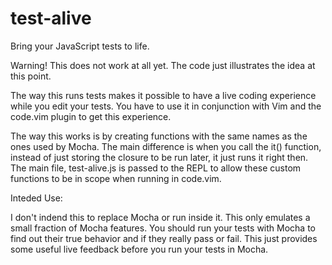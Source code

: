 # test-alive
Bring your JavaScript tests to life.

Warning! This does not work at all yet. The code just illustrates the idea at this point.

The way this runs tests makes it possible to have a live coding experience while you edit your tests. You have to use it in conjunction with Vim and the code.vim plugin to get this experience.

The way this works is by creating functions with the same names as the ones used by Mocha. The main difference is when you call the it() function, instead of just storing the closure to be run later, it just runs it right then. The main file, test-alive.js is passed to the REPL to allow these custom functions to be in scope when running in code.vim.

Inteded Use:

I don't indend this to replace Mocha or run inside it. This only emulates a small fraction of Mocha features. You should run your tests with Mocha to find out their true behavior and if
they really pass or fail. This just provides some useful live feedback before you run your tests in Mocha.
